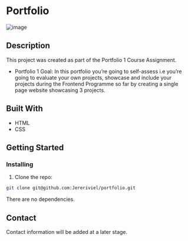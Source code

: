 # Portfolio

![image](https://jereriviel.github.io/portfolio/assets/img/portfolio_thumbnail.png)

## Description

This project was created as part of the Portfolio 1 Course Assignment.

- Portfolio 1 Goal: In this portfolio you’re going to self-assess i.e you’re going to evaluate your own projects, showcase and include your projects during the Frontend Programme so far by creating a single page website showcasing 3 projects.


## Built With

- HTML
- CSS

## Getting Started

### Installing

1. Clone the repo:

```bash
git clone git@github.com:Jereriviel/portfolio.git
```

There are no dependencies.

## Contact

Contact information will be added at a later stage.
